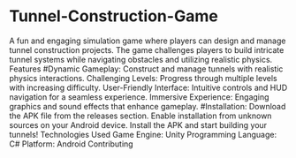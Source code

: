 # Tunnel-Construction-Game
A fun and engaging simulation game where players can design and manage tunnel construction projects. The game challenges players to build intricate tunnel systems while navigating obstacles and utilizing realistic physics.
Features
#Dynamic Gameplay: 
Construct and manage tunnels with realistic physics interactions.
Challenging Levels: Progress through multiple levels with increasing difficulty.
User-Friendly Interface: Intuitive controls and HUD navigation for a seamless experience.
Immersive Experience: Engaging graphics and sound effects that enhance gameplay.
#Installation:
Download the APK file from the releases section.
Enable installation from unknown sources on your Android device.
Install the APK and start building your tunnels!
Technologies Used
Game Engine: 
Unity Programming Language: C#
Platform: Android Contributing

